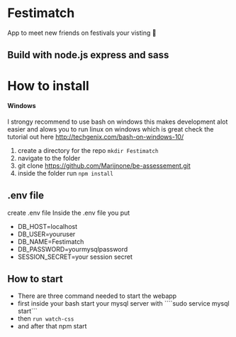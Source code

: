 # Festimatch

App to meet new friends on festivals your visting 🎉

## Build with node.js express and sass

# How to install

#### Windows 
I strongy recommend to use bash on windows this makes development alot easier and alows you to run linux on windows which is great check the tutorial out here http://techgenix.com/bash-on-windows-10/



1. create a directory for the repo ``` mkdir Festimatch ```
2. navigate to the folder
3. git clone https://github.com/Marijnone/be-assessement.git
4. inside the folder run ```npm install ```

## .env file 
create .env file
Inside the .env file you put
* DB_HOST=localhost
* DB_USER=youruser
* DB_NAME=Festimatch
* DB_PASSWORD=yourmysqlpassword
* SESSION_SECRET=your session secret
 
 ## How to start
 
 * There are three command needed to start the webapp
 * first inside your bash start your mysql server with ````sudo service mysql start```
 * then ```run watch-css ```
 * and after that npm start